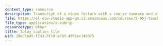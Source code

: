 ```yaml
---
content_type: resource
description: Transcript of a video lecture with a course summary and student questions.
file: https://ol-ocw-studio-app-qa.s3.amazonaws.com/courses/5-95j-teaching-college-level-science-and-engineering-spring-2009/20ed1e45f1a35fe0a8934f61ec149975_IXjwZlJ9Uvk.vtt
file_type: application/x-subrip
resourcetype: Other
title: 3play caption file
uid: 20ed1e45-f1a3-5fe0-a893-4f61ec149975
---
```

